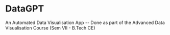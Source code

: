 # DataGPT
An Automated Data Visualisation App -- Done as part of the Advanced Data Visualisation Course (Sem VII - B.Tech CE)

